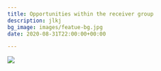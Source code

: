 ```yaml
---
title: Opportunities within the receiver group
description: jlkj
bg_image: images/featue-bg.jpg
date: 2020-08-31T22:00:00+00:00

---
```

![](/images/noema.jpg)